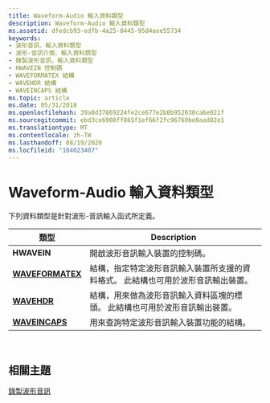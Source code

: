 ```yaml
---
title: Waveform-Audio 輸入資料類型
description: Waveform-Audio 輸入資料類型
ms.assetid: dfedcb93-edfb-4a25-8445-95d4aee55734
keywords:
- 波形音訊、輸入資料類型
- 波形-音訊介面、輸入資料類型
- 錄製波形音訊、輸入資料類型
- HWAVEIN 控制碼
- WAVEFORMATEX 結構
- WAVEHDR 結構
- WAVEINCAPS 結構
ms.topic: article
ms.date: 05/31/2018
ms.openlocfilehash: 39a8d37869224fe2ce677e2b8b952030ca6e021f
ms.sourcegitcommit: ebd3ce6908ff865f1ef66f2fc96769be0aad82e1
ms.translationtype: MT
ms.contentlocale: zh-TW
ms.lasthandoff: 08/19/2020
ms.locfileid: "104023407"
---
```

# <a name="waveform-audio-input-data-types"></a>Waveform-Audio 輸入資料類型

下列資料類型是針對波形-音訊輸入函式所定義。



| 類型                                 | Description                                                                                                                                                     |
|--------------------------------------|-----------------------------------------------------------------------------------------------------------------------------------------------------------------|
| **HWAVEIN**                          | 開啟波形音訊輸入裝置的控制碼。                                                                                                                  |
| [**WAVEFORMATEX**](/windows/win32/api/mmeapi/ns-mmeapi-waveformatex) | 結構，指定特定波形音訊輸入裝置所支援的資料格式。 此結構也可用於波形音訊輸出裝置。 |
| [**WAVEHDR**](/windows/win32/api/mmeapi/ns-mmeapi-wavehdr)           | 結構，用來做為波形音訊輸入資料區塊的標頭。 此結構也可用於波形音訊輸出裝置。                             |
| [**WAVEINCAPS**](/windows/win32/api/mmeapi/ns-mmeapi-waveincaps)     | 用來查詢特定波形音訊輸入裝置功能的結構。                                                                   |



 

## <a name="related-topics"></a>相關主題

<dl> <dt>

[錄製波形音訊](recording-waveform-audio.md)
</dt> </dl>

 

 